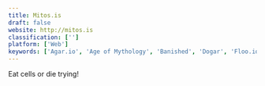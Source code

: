 ```yaml
---
title: Mitos.is
draft: false 
website: http://mitos.is
classification: ['']
platform: ['Web']
keywords: ['Agar.io', 'Age of Mythology', 'Banished', 'Dogar', 'Floo.io', 'Gota.io', 'Mope.io', 'Osmos', 'Plexus', 'SimCity BuildIt', 'Sinuous', 'Slither.io', 'Splix.io', 'Spore', 'Thrive', 'Vanar.io', 'Warcell', 'Wings.io']
---
```

Eat cells or die trying!